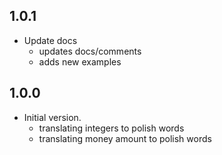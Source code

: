 ## 1.0.1

- Update docs
  - updates docs/comments
  - adds new examples

## 1.0.0

- Initial version.
  - translating integers to polish words
  - translating money amount to polish words